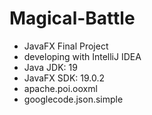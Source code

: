 # Magical-Battle
* JavaFX Final Project
* developing with IntelliJ IDEA
* Java JDK: 19
* JavaFX SDK: 19.0.2
* apache.poi.ooxml
* googlecode.json.simple